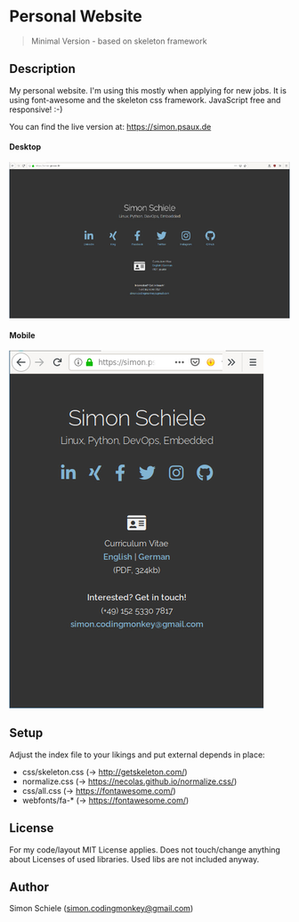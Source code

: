 # Personal Website
> Minimal Version - based on skeleton framework

## Description

My personal website. I'm using this mostly when applying for new jobs. It is using font-awesome and the skeleton css framework. JavaScript free and responsive! :-)

You can find the live version at: <https://simon.psaux.de>

#### Desktop

![Website Desktop](images/website_desktop.jpg)


#### Mobile

![Website Mobile](images/website_mobile.jpg)


## Setup

Adjust the index file to your likings and put external depends in place:

* css/skeleton.css (-> <http://getskeleton.com/>)
* normalize.css (-> <https://necolas.github.io/normalize.css/>)
* css/all.css (-> <https://fontawesome.com/>)
* webfonts/fa-* (-> <https://fontawesome.com/>)


## License

For my code/layout MIT License applies. Does not touch/change anything about Licenses of used libraries. Used libs are not included anyway.


## Author
Simon Schiele (<simon.codingmonkey@gmail.com>)
